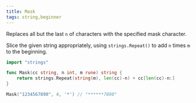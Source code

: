 ```yaml
---
title: Mask
tags: string,beginner
---
```


Replaces all but the last `n` of characters with the specified mask character.

Slice the given string appropriately, using `strings.Repeat()` to add `n` times `m` to the beginning.

```go
import "strings"

func Mask(cc string, n int, m rune) string {
	return strings.Repeat(string(m), len(cc)-n) + cc[len(cc)-n:]
}
```

```go
Mask("1234567890", 4, '*') // "******7890"
```
